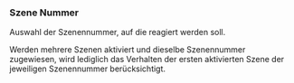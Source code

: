 ﻿### Szene Nummer

Auswahl der Szenennummer, auf die reagiert werden soll.

Werden mehrere Szenen aktiviert und dieselbe Szenennummer zugewiesen, wird lediglich das Verhalten der ersten aktivierten Szene der jeweiligen Szenennummer berücksichtigt.


